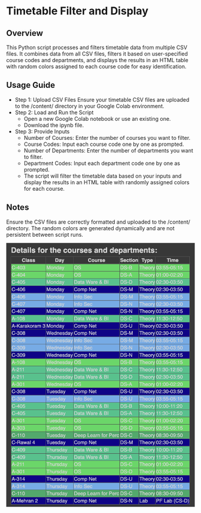 # Timetable Filter and Display

## Overview

This Python script processes and filters timetable data from multiple CSV files. It combines data from all CSV files, filters it based on user-specified course codes and departments, and displays the results in an HTML table with random colors assigned to each course code for easy identification.


## Usage Guide

- Step 1: Upload CSV Files
Ensure your timetable CSV files are uploaded to the /content/ directory in your Google Colab environment.
- Step 2: Load and Run the Script
   - Open a new Google Colab notebook or use an existing one.
   - Download the ipynb file.
- Step 3: Provide Inputs
   - Number of Courses: Enter the number of courses you want to filter.
   - Course Codes: Input each course code one by one as prompted.
   - Number of Departments: Enter the number of departments you want to filter.
   - Department Codes: Input each department code one by one as prompted.
   - The script will filter the timetable data based on your inputs and display the results in an HTML table with randomly assigned colors for each course.

## Notes
Ensure the CSV files are correctly formatted and uploaded to the /content/ directory.
The random colors are generated dynamically and are not persistent between script runs.

![Output](images/img1.png)
